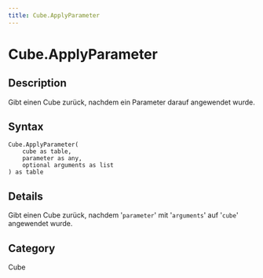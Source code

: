 ```yaml
---
title: Cube.ApplyParameter
---
```


# Cube.ApplyParameter


## Description

Gibt einen Cube zurück, nachdem ein Parameter darauf angewendet wurde.


## Syntax

```powerquery
Cube.ApplyParameter(
    cube as table,
    parameter as any,
    optional arguments as list
) as table
```


## Details

Gibt einen Cube zurück, nachdem '<code>parameter</code>' mit '<code>arguments</code>' auf '<code>cube</code>' angewendet wurde.



## Category
Cube
